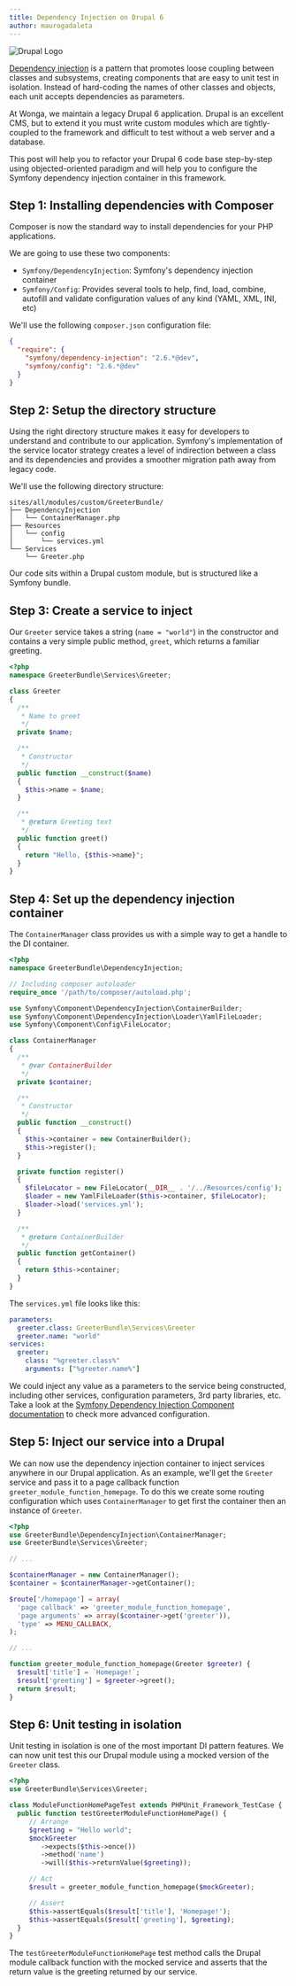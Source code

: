 ```yaml
---
title: Dependency Injection on Drupal 6
author: maurogadaleta
---
```


![Drupal Logo](/images/2015-07-10-dependency-injection-on-drupal-6/drupalicon.png)

[Dependency injection](http://martinfowler.com/articles/injection.html) is a
pattern that promotes loose coupling between classes and subsystems, creating
components that are easy to unit test in isolation. Instead of hard-coding the
names of other classes and objects, each unit accepts dependencies as
parameters.

At Wonga, we maintain a legacy Drupal 6 application. Drupal is an excellent CMS,
but to extend it you must write custom modules which are tightly-coupled to the
framework and difficult to test without a web server and a database.

This post will help you to refactor your Drupal 6 code base step-by-step using
objected-oriented paradigm and will help you to configure the Symfony dependency
injection container in this framework.

## Step 1: Installing dependencies with Composer

Composer is now the standard way to install dependencies for your
PHP applications.

We are going to use these two components:

- `Symfony/DependencyInjection`: Symfony's dependency injection container
- `Symfony/Config`: Provides several tools to help, find, load, combine,
  autofill and validate configuration values of any kind (YAML, XML, INI, etc)

We'll use the following `composer.json` configuration file:

```json
{
  "require": {
    "symfony/dependency-injection": "2.6.*@dev",
    "symfony/config": "2.6.*@dev"
  }
}
```

## Step 2: Setup the directory structure

Using the right directory structure makes it easy for developers to understand
and contribute to our application. Symfony's implementation of the service
locator strategy creates a level of indirection between a class and its
dependencies and provides a smoother migration path away from legacy code.

We'll use the following directory structure:

```
sites/all/modules/custom/GreeterBundle/
├── DependencyInjection
│   └── ContainerManager.php
├── Resources
│   └── config
│       └── services.yml
└── Services
    └── Greeter.php
```

Our code sits within a Drupal custom module, but is structured like a Symfony
bundle.

## Step 3: Create a service to inject

Our `Greeter` service takes a string (`name = "world"`) in the constructor and
contains a very simple public method, `greet`, which returns a familiar
greeting.

```php
<?php
namespace GreeterBundle\Services\Greeter;

class Greeter
{
  /**
   * Name to greet
   */
  private $name;

  /**
   * Constructor
   */
  public function __construct($name)
  {
    $this->name = $name;
  }

  /**
   * @return Greeting text
   */
  public function greet()
  {
    return "Hello, {$this->name}";
  }
}
```

## Step 4: Set up the dependency injection container

The `ContainerManager` class provides us with a simple way to get a handle to
the DI container.

```php
<?php
namespace GreeterBundle\DependencyInjection;

// Including composer autoloader
require_once '/path/to/composer/autoload.php';

use Symfony\Component\DependencyInjection\ContainerBuilder;
use Symfony\Component\DependencyInjection\Loader\YamlFileLoader;
use Symfony\Component\Config\FileLocator;

class ContainerManager
{
  /**
   * @var ContainerBuilder
   */
  private $container;

  /**
   * Constructor
   */
  public function __construct()
  {
    $this->container = new ContainerBuilder();
    $this->register();
  }

  private function register()
  {
    $fileLocator = new FileLocator(__DIR__ . '/../Resources/config');
    $loader = new YamlFileLoader($this->container, $fileLocator);
    $loader->load('services.yml');
  }

  /**
   * @return ContainerBuilder
   */
  public function getContainer()
  {
    return $this->container;
  }
}
```

The `services.yml` file looks like this:

```yaml
parameters:
  greeter.class: GreeterBundle\Services\Greeter
  greeter.name: "world"
services:
  greeter:
    class: "%greeter.class%"
    arguments: ["%greeter.name%"]
```

We could inject any value as a parameters to the service being constructed,
including other services, configuration parameters, 3rd party libraries, etc.
Take a look at the [Symfony Dependency Injection Component
documentation](http://symfony.com/doc/current/components/dependency_injection/introduction.html)
to check more advanced configuration.

## Step 5: Inject our service into a Drupal

We can now use the dependency injection container to inject services anywhere
in our Drupal application. As an example, we'll get the `Greeter` service and
pass it to a page callback function `greeter_module_function_homepage`. To do
this we create some routing configuration which uses `ContainerManager` to get
first the container then an instance of `Greeter`.

```php
<?php
use GreeterBundle\DependencyInjection\ContainerManager;
use GreeterBundle\Services\Greeter;

// ...

$containerManager = new ContainerManager();
$container = $containerManager->getContainer();

$route['/homepage'] = array(
  'page callback' => 'greeter_module_function_homepage',
  'page arguments' => array($container->get('greeter')),
  'type' => MENU_CALLBACK,
);

// ...

function greeter_module_function_homepage(Greeter $greeter) {
  $result['title'] = `Homepage!`;
  $result['greeting'] = $greeter->greet();
  return $result;
}
```

## Step 6: Unit testing in isolation

Unit testing in isolation is one of the most important DI pattern features. We
can now unit test this our Drupal module using a mocked version of the `Greeter`
class.

```php
<?php
use GreeterBundle\Services\Greeter;

class ModuleFunctionHomePageTest extends PHPUnit_Framework_TestCase {
  public function testGreeterModuleFunctionHomePage() {
     // Arrange
     $greeting = "Hello world";
     $mockGreeter
        ->expects($this->once())
        ->method('name')
        ->will($this->returnValue($greeting));

     // Act
     $result = greeter_module_function_homepage($mockGreeter);

     // Assert
     $this->assertEquals($result['title'], 'Homepage!');
     $this->assertEquals($result['greeting'], $greeting);
  }
}
```

The `testGreeterModuleFunctionHomePage` test method calls the Drupal module
callback function with the mocked service and asserts that the return value is
the greeting returned by our service.
